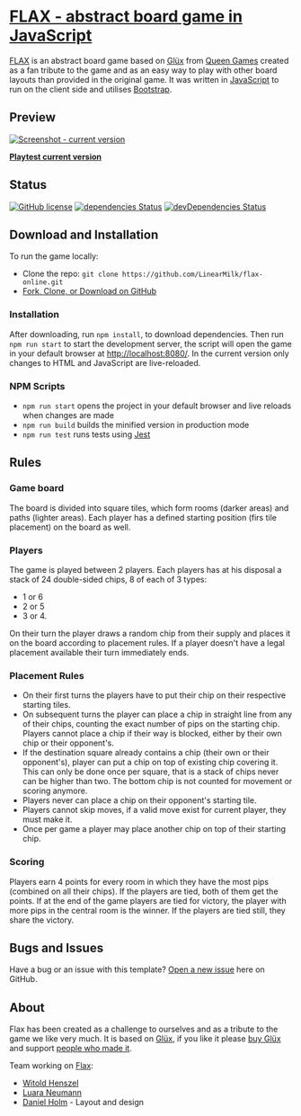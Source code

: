 # [FLAX - abstract board game in JavaScript](http://flax.linearmilk.com/)

[FLAX](http://flax.linearmilk.com/) is an abstract board game based on [Glüx](http://www.queen-games.com/en/2016/10/gluex-light-your-way-2/) from [Queen Games](http://www.queen-games.com/en/) created as a fan tribute to the game and as an easy way to play with other board layouts than provided in the original game. It was written in [JavaScript](https://developer.mozilla.org/bm/docs/Web/JavaScript) to run on the client side and utilises [Bootstrap](https://getbootstrap.com/).

## Preview

[![ Screenshot - current version](http://linearmilk.com/previews/flax-preview.png)](http://flax.linearmilk.com)

**[Playtest current version](http://flax.linearmilk.com)**

## Status

[![GitHub license](https://img.shields.io/badge/license-MIT-blue.svg)](https://raw.githubusercontent.com/LinearMilk/flax-online/master/LICENSE)
[![dependencies Status](https://david-dm.org/LinearMilk/flax-online/status.svg)](https://david-dm.org/LinearMilk/flax-online)
[![devDependencies Status](https://david-dm.org/LinearMilk/flax-online/dev-status.svg)](https://david-dm.org/LinearMilk/flax-online?type=dev)

## Download and Installation

To run the game locally:

* Clone the repo: `git clone https://github.com/LinearMilk/flax-online.git`
* [Fork, Clone, or Download on GitHub](https://github.com/LinearMilk/flax-online)

### Installation

After downloading, run `npm install`, to download dependencies. Then run `npm run start` to start the development server, the script will open the game in your default browser at [http://localhost:8080/](http://localhost:8080/).
In the current version only changes to HTML and JavaScript are live-reloaded.

### NPM Scripts

* `npm run start` opens the project in your default browser and live reloads when changes are made
* `npm run build` builds the minified version in production mode
* `npm run test` runs tests using [Jest](https://facebook.github.io/jest/)

## Rules

### Game board

The board is divided into square tiles, which form rooms (darker areas) and paths (lighter areas). Each player has a defined starting position (firs tile placement) on the board as well.

### Players

The game is played between 2 players. Each players has at his disposal a stack of 24 double-sided chips, 8 of each of 3 types:

* 1 or 6
* 2 or 5
* 3 or 4.

On their turn the player draws a random chip from their supply and places it on the board according to placement rules. If a player doesn't have a legal placement available their turn immediately ends.

### Placement Rules

* On their first turns the players have to put their chip on their respective starting tiles.
* On subsequent turns the player can place a chip in straight line from any of their chips, counting the exact number of pips on the starting chip. Players cannot place a chip if their way is blocked, either by their own chip or their opponent's.
* If the destination square already contains a chip (their own or their opponent's), player can put a chip on top of existing chip covering it. This can only be done once per square, that is a stack of chips never can be higher than two. The bottom chip is not counted for movement or scoring anymore.
* Players never can place a chip on their opponent's starting tile.
* Players cannot skip moves, if a valid move exist for current player, they must make it.
* Once per game a player may place another chip on top of their starting chip.

### Scoring

Players earn 4 points for every room in which they have the most pips (combined on all their chips). If the players are tied, both of them get the points. If at the end of the game players are tied for victory, the player with more pips in the central room is the winner. If the players are tied still, they share the victory.

## Bugs and Issues

Have a bug or an issue with this template? [Open a new issue](https://github.com/LinearMilk/flax-online/issues) here on GitHub.

## About

Flax has been created as a challenge to ourselves and as a tribute to the game we like very much. It is based on [Glüx](http://www.queen-games.com/en/2016/10/gluex-light-your-way-2/), if you like it please [buy Glüx](https://www.amazon.co.uk/Queen-Games-010221-English-German/dp/B01GX992G4/) and support [people who made it](http://www.queen-games.com/en/#).

Team working on [Flax](http://flax.linearmilk.com):

* [Witold Henszel](http://linearmilk.com/)
* [Luara Neumann](https://www.linkedin.com/in/luara-neumann-boeira-b89a8638/)
* [Daniel Holm](https://www.linkedin.com/in/danielholm83/) - Layout and design
